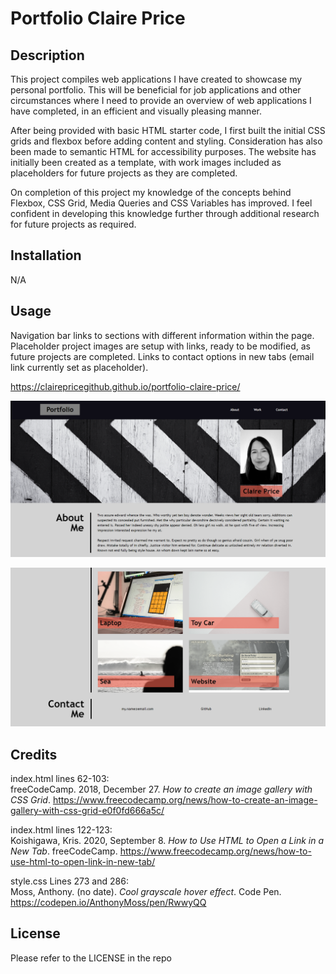 # Portfolio Claire Price

## Description

This project compiles web applications I have created to showcase my personal portfolio. This will be beneficial for job applications and other circumstances where I need to provide an overview of web applications I have completed, in an efficient and visually pleasing manner. 

After being provided with basic HTML starter code, I first built the initial CSS grids and flexbox before adding content and styling. Consideration has also been made to semantic HTML for accessibility purposes. The website has initially been created as a template, with work images included as placeholders for future projects as they are completed.

On completion of this project my knowledge of the concepts behind Flexbox, CSS Grid, Media Queries and CSS Variables has improved. I feel confident in developing this knowledge further through additional research for future projects as required.

## Installation

N/A

## Usage

Navigation bar links to sections with different information within the page. Placeholder project images are setup with links, ready to be modified, as future projects are completed. Links to contact options in new tabs (email link currently set as placeholder). 

https://clairepricegithub.github.io/portfolio-claire-price/

![screenshot](images/screenshot_1.png)

![screenshot](images/screenshot_2.png)



## Credits

index.html lines 62-103: <br>
freeCodeCamp. 2018, December 27. *How to create an image gallery with CSS Grid*. https://www.freecodecamp.org/news/how-to-create-an-image-gallery-with-css-grid-e0f0fd666a5c/

index.html lines 122-123: <br>
Koishigawa, Kris. 2020, September 8. *How to Use HTML to Open a Link in a New Tab*. freeCodeCamp. https://www.freecodecamp.org/news/how-to-use-html-to-open-link-in-new-tab/ 

style.css Lines 273 and 286: <br>
Moss, Anthony. (no date). *Cool grayscale hover effect*. Code Pen. https://codepen.io/AnthonyMoss/pen/RwwyQQ 

## License

Please refer to the LICENSE in the repo

